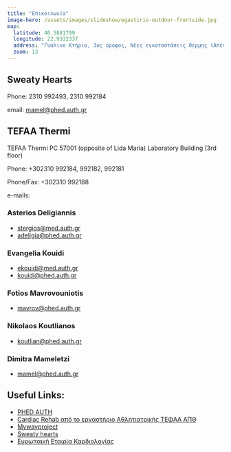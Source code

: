 ```yaml
---
title: "Επικοινωνία"
image-hero: /assets/images/slideshow/egastirio-outdoor-frontside.jpg
map:
  latitude: 40.5881799
  longitude: 22.9332337
  address: "Γυάλινο Κτήριο, 3ος όροφος, Νέες εγκαταστάσεις Θέρμης (Απέναντι από οικισμό Λήδα Μαρία), TK. 570 01, Θέρμη"
  zoom: 13
---
```



## Sweaty Hearts

Phone: 2310 992493, 2310 992184</p>

email: mamel@phed.auth.gr



## TEFAA Thermi

TEFAA Thermi PC 57001 (opposite of Lida Maria) Laboratory Building (3rd floor)

Phone: +302310 992184, 992182, 992181 

Phone/Fax: +302310 992188

e-mails: 

### Asterios Deligiannis
- stergios@med.auth.gr
- adeligia@phed.auth.gr

### Evangelia Kouidi
- ekouidi@med.auth.gr
- kouidi@phed.auth.gr

### Fotios Mavrovouniotis
- mavrov@phed.auth.gr

### Nikolaos Koutlianos
- koutlian@phed.auth.gr

### Dimitra Mameletzi
- mamel@phed.auth.gr


## Useful Links:

- [PHED AUTH](https://www.phed.auth.gr/)
- [Cardiac Rehab από το εργαστήριο Αθλητιατρικής ΤΕΦΑΑ ΑΠΘ](https://cardiacrehab.gr/)
- [Mywayproject](https://www.myway-project.org/)
- [Sweaty hearts](https://sweatyhearts.carrd.co/)
- [Ευρωπαική Εταιρία Καρδιολογίας](https://www.escardio.org/)


